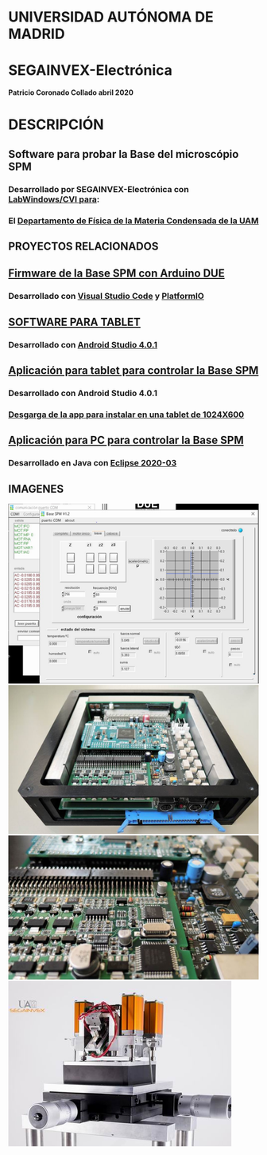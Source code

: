 # UNIVERSIDAD AUTÓNOMA DE MADRID
# SEGAINVEX-Electrónica
**Patricio Coronado Collado abril 2020**
# DESCRIPCIÓN
## Software para probar la Base del microscópio SPM 
### Desarrollado por SEGAINVEX-Electrónica con [LabWindows/CVI para](https://www.ni.com/es-es/support/downloads/software-products/download.labwindows-cvi.html):
### El [Departamento de Física de la Materia Condensada de la UAM](https://www.fmc.uam.es/research/nano-spm-lab/)
## PROYECTOS RELACIONADOS
## [Firmware de la Base SPM con Arduino DUE](https://github.com/PatricioCoronado/Base-SPM-Arduino-DUE)
### Desarrollado con [Visual Studio Code](https://code.visualstudio.com/) y [PlatformIO](https://platformio.org/)

## [SOFTWARE PARA TABLET](https://github.com/PatricioCoronado/Base-SPM-tablet)
### Desarrollado con [Android Studio 4.0.1](https://developer.android.com/studio?hl=es)

## [Aplicación para tablet para controlar la Base SPM](https://github.com/PatricioCoronado/Base-SPM-tablet) 
### Desarrollado con Android Studio 4.0.1
### [Desgarga de la app para instalar en una tablet de 1024X600](https://github.com/PatricioCoronado/Base-SPM-tablet/blob/V2/app/release/app-release.apk)

## [Aplicación para PC para controlar la Base SPM](https://github.com/PatricioCoronado/Base-SPM-Java) 
### Desarrollado en Java con [Eclipse 2020-03](https://www.eclipse.org/)

## IMAGENES
![app](https://github.com/PatricioCoronado/Base-SPM-CVI/blob/main/ficheros/imagen0.png "app")
![base](https://github.com/PatricioCoronado/Base-SPM-CVI/blob/main/ficheros/imagen1.png "base")
![PCB_A](https://github.com/PatricioCoronado/Base-SPM-CVI/blob/main/ficheros/imagen2.png "PCB_A")
![cabeza](https://github.com/PatricioCoronado/Base-SPM-CVI/blob/main/ficheros/imagen3.jpg "cabeza")





